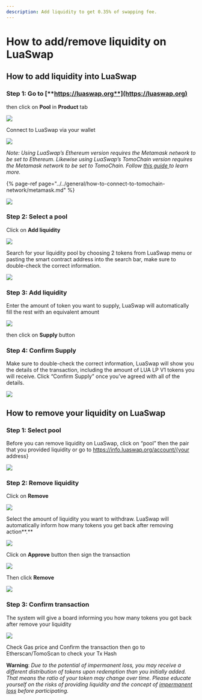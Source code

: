 ```yaml
---
description: Add liquidity to get 0.35% of swapping fee.
---
```


# How to add/remove liquidity on LuaSwap

## **How to add liquidity into LuaSwap**

### **Step 1: Go to** [**https://luaswap.org**](https://luaswap.org)

then click on **Pool** in **Product** tab

![](../../.gitbook/assets/image%20%28104%29.png)

Connect to LuaSwap via your wallet 

![](../../.gitbook/assets/screenshot_1%20%283%29.png)

_Note:_  _Using LuaSwap’s Ethereum version requires the Metamask network to be set to Ethereum. Likewise using LuaSwap’s TomoChain version requires the Metamask network to be set to TomoChain. Follow_ [_this guide_ ](https://docs.tomochain.com/general/how-to-connect-to-tomochain-network/metamask)_to learn more._

{% page-ref page="../../general/how-to-connect-to-tomochain-network/metamask.md" %}

![](../../.gitbook/assets/screenshot_2%20%286%29.png)

### **Step 2: Select a pool**

Click on **Add liquidity**

![](../../.gitbook/assets/screenshot_3%20%284%29.png)

Search for your liquidity pool by choosing 2 tokens from LuaSwap menu or pasting the smart contract address into the search bar, make sure to double-check the correct information. 

![](../../.gitbook/assets/screenshot_5.png)

### Step 3: Add liquidity

Enter the amount of token you want to supply, LuaSwap will automatically fill the rest with an equivalent amount

![](../../.gitbook/assets/screenshot_2%20%287%29.png)

then click on **Supply** button

### **Step 4: Confirm Supply**

Make sure to double-check the correct information, LuaSwap will show you the details of the transaction, including the amount of LUA LP V1 tokens you will receive. Click “Confirm Supply” once you’ve agreed with all of the details.

![](../../.gitbook/assets/screenshot_1%20%282%29.png)

## **How to remove your liquidity on LuaSwap**

### **Step 1: Select pool**

Before you can remove liquidity on LuaSwap, click on “pool” then the pair that you provided liquidity or go to https://info.luaswap.org/account/{your address}

![](../../.gitbook/assets/screenshot_2%20%285%29.png)

### **Step 2: Remove liquidity**

Click on **Remove**

![](../../.gitbook/assets/screenshot_4%20%281%29.png)

Select the amount of liquidity you want to withdraw. LuaSwap will automatically inform how many tokens you get back after removing action**.**  


![](../../.gitbook/assets/screenshot_5%20%282%29.png)

Click on **Approve** button then sign the transaction

![](../../.gitbook/assets/screenshot_6%20%281%29.png)

Then click **Remove**

![](../../.gitbook/assets/screenshot_7%20%281%29.png)

### **Step 3: Confirm transaction**

The system will give a board informing you how many tokens you got back after remove your liquidity

![](../../.gitbook/assets/screenshot_8%20%281%29.png)

Check Gas price and Confirm the transaction then go to Etherscan/TomoScan to check your Tx Hash

**Warning**: _Due to the potential of impermanent loss, you may receive a different distribution of tokens upon redemption than you initially added. That means the ratio of your token may change over time. Please educate yourself on the risks of providing liquidity and the concept of_ [_impermanent loss_](https://uniswap.org/docs/v2/advanced-topics/understanding-returns/) _before participating._

